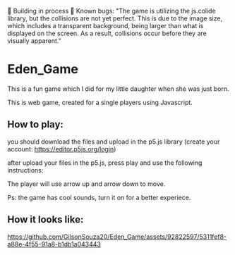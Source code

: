 🚧 Building in process 🚧
Known bugs:
"The game is utilizing the js.colide library, but the collisions are not yet perfect. This is due to the image size, which includes a transparent background, being larger than what is displayed on the screen. As a result, collisions occur before they are visually apparent."

# Eden_Game
This is a fun game which I did for my little daughter when she was just born.  

This is web game, created for a single players using Javascript.

## How to play:
you should download the files and upload in the p5.js library (create your account: https://editor.p5js.org/login)

after upload your files in the p5.js, press play and use the following instructions:

The player will use arrow up and arrow down to move. 

Ps: the game has cool sounds, turn it on for a better experiece.

## How it looks like:

https://github.com/GilsonSouza20/Eden_Game/assets/92822597/5311fef8-a88e-4f55-91a8-b1db1a043443



